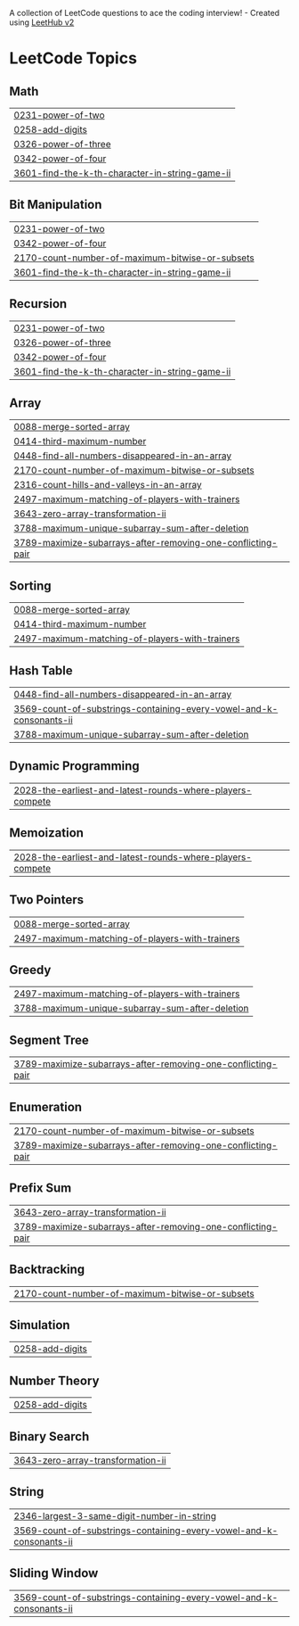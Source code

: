 A collection of LeetCode questions to ace the coding interview! - Created using [LeetHub v2](https://github.com/arunbhardwaj/LeetHub-2.0)
<!---LeetCode Topics Start-->
# LeetCode Topics
## Math
|  |
| ------- |
| [0231-power-of-two](https://github.com/muralidharmaddali/LeetCode/tree/master/0231-power-of-two) |
| [0258-add-digits](https://github.com/muralidharmaddali/LeetCode/tree/master/0258-add-digits) |
| [0326-power-of-three](https://github.com/muralidharmaddali/LeetCode/tree/master/0326-power-of-three) |
| [0342-power-of-four](https://github.com/muralidharmaddali/LeetCode/tree/master/0342-power-of-four) |
| [3601-find-the-k-th-character-in-string-game-ii](https://github.com/muralidharmaddali/LeetCode/tree/master/3601-find-the-k-th-character-in-string-game-ii) |
## Bit Manipulation
|  |
| ------- |
| [0231-power-of-two](https://github.com/muralidharmaddali/LeetCode/tree/master/0231-power-of-two) |
| [0342-power-of-four](https://github.com/muralidharmaddali/LeetCode/tree/master/0342-power-of-four) |
| [2170-count-number-of-maximum-bitwise-or-subsets](https://github.com/muralidharmaddali/LeetCode/tree/master/2170-count-number-of-maximum-bitwise-or-subsets) |
| [3601-find-the-k-th-character-in-string-game-ii](https://github.com/muralidharmaddali/LeetCode/tree/master/3601-find-the-k-th-character-in-string-game-ii) |
## Recursion
|  |
| ------- |
| [0231-power-of-two](https://github.com/muralidharmaddali/LeetCode/tree/master/0231-power-of-two) |
| [0326-power-of-three](https://github.com/muralidharmaddali/LeetCode/tree/master/0326-power-of-three) |
| [0342-power-of-four](https://github.com/muralidharmaddali/LeetCode/tree/master/0342-power-of-four) |
| [3601-find-the-k-th-character-in-string-game-ii](https://github.com/muralidharmaddali/LeetCode/tree/master/3601-find-the-k-th-character-in-string-game-ii) |
## Array
|  |
| ------- |
| [0088-merge-sorted-array](https://github.com/muralidharmaddali/LeetCode/tree/master/0088-merge-sorted-array) |
| [0414-third-maximum-number](https://github.com/muralidharmaddali/LeetCode/tree/master/0414-third-maximum-number) |
| [0448-find-all-numbers-disappeared-in-an-array](https://github.com/muralidharmaddali/LeetCode/tree/master/0448-find-all-numbers-disappeared-in-an-array) |
| [2170-count-number-of-maximum-bitwise-or-subsets](https://github.com/muralidharmaddali/LeetCode/tree/master/2170-count-number-of-maximum-bitwise-or-subsets) |
| [2316-count-hills-and-valleys-in-an-array](https://github.com/muralidharmaddali/LeetCode/tree/master/2316-count-hills-and-valleys-in-an-array) |
| [2497-maximum-matching-of-players-with-trainers](https://github.com/muralidharmaddali/LeetCode/tree/master/2497-maximum-matching-of-players-with-trainers) |
| [3643-zero-array-transformation-ii](https://github.com/muralidharmaddali/LeetCode/tree/master/3643-zero-array-transformation-ii) |
| [3788-maximum-unique-subarray-sum-after-deletion](https://github.com/muralidharmaddali/LeetCode/tree/master/3788-maximum-unique-subarray-sum-after-deletion) |
| [3789-maximize-subarrays-after-removing-one-conflicting-pair](https://github.com/muralidharmaddali/LeetCode/tree/master/3789-maximize-subarrays-after-removing-one-conflicting-pair) |
## Sorting
|  |
| ------- |
| [0088-merge-sorted-array](https://github.com/muralidharmaddali/LeetCode/tree/master/0088-merge-sorted-array) |
| [0414-third-maximum-number](https://github.com/muralidharmaddali/LeetCode/tree/master/0414-third-maximum-number) |
| [2497-maximum-matching-of-players-with-trainers](https://github.com/muralidharmaddali/LeetCode/tree/master/2497-maximum-matching-of-players-with-trainers) |
## Hash Table
|  |
| ------- |
| [0448-find-all-numbers-disappeared-in-an-array](https://github.com/muralidharmaddali/LeetCode/tree/master/0448-find-all-numbers-disappeared-in-an-array) |
| [3569-count-of-substrings-containing-every-vowel-and-k-consonants-ii](https://github.com/muralidharmaddali/LeetCode/tree/master/3569-count-of-substrings-containing-every-vowel-and-k-consonants-ii) |
| [3788-maximum-unique-subarray-sum-after-deletion](https://github.com/muralidharmaddali/LeetCode/tree/master/3788-maximum-unique-subarray-sum-after-deletion) |
## Dynamic Programming
|  |
| ------- |
| [2028-the-earliest-and-latest-rounds-where-players-compete](https://github.com/muralidharmaddali/LeetCode/tree/master/2028-the-earliest-and-latest-rounds-where-players-compete) |
## Memoization
|  |
| ------- |
| [2028-the-earliest-and-latest-rounds-where-players-compete](https://github.com/muralidharmaddali/LeetCode/tree/master/2028-the-earliest-and-latest-rounds-where-players-compete) |
## Two Pointers
|  |
| ------- |
| [0088-merge-sorted-array](https://github.com/muralidharmaddali/LeetCode/tree/master/0088-merge-sorted-array) |
| [2497-maximum-matching-of-players-with-trainers](https://github.com/muralidharmaddali/LeetCode/tree/master/2497-maximum-matching-of-players-with-trainers) |
## Greedy
|  |
| ------- |
| [2497-maximum-matching-of-players-with-trainers](https://github.com/muralidharmaddali/LeetCode/tree/master/2497-maximum-matching-of-players-with-trainers) |
| [3788-maximum-unique-subarray-sum-after-deletion](https://github.com/muralidharmaddali/LeetCode/tree/master/3788-maximum-unique-subarray-sum-after-deletion) |
## Segment Tree
|  |
| ------- |
| [3789-maximize-subarrays-after-removing-one-conflicting-pair](https://github.com/muralidharmaddali/LeetCode/tree/master/3789-maximize-subarrays-after-removing-one-conflicting-pair) |
## Enumeration
|  |
| ------- |
| [2170-count-number-of-maximum-bitwise-or-subsets](https://github.com/muralidharmaddali/LeetCode/tree/master/2170-count-number-of-maximum-bitwise-or-subsets) |
| [3789-maximize-subarrays-after-removing-one-conflicting-pair](https://github.com/muralidharmaddali/LeetCode/tree/master/3789-maximize-subarrays-after-removing-one-conflicting-pair) |
## Prefix Sum
|  |
| ------- |
| [3643-zero-array-transformation-ii](https://github.com/muralidharmaddali/LeetCode/tree/master/3643-zero-array-transformation-ii) |
| [3789-maximize-subarrays-after-removing-one-conflicting-pair](https://github.com/muralidharmaddali/LeetCode/tree/master/3789-maximize-subarrays-after-removing-one-conflicting-pair) |
## Backtracking
|  |
| ------- |
| [2170-count-number-of-maximum-bitwise-or-subsets](https://github.com/muralidharmaddali/LeetCode/tree/master/2170-count-number-of-maximum-bitwise-or-subsets) |
## Simulation
|  |
| ------- |
| [0258-add-digits](https://github.com/muralidharmaddali/LeetCode/tree/master/0258-add-digits) |
## Number Theory
|  |
| ------- |
| [0258-add-digits](https://github.com/muralidharmaddali/LeetCode/tree/master/0258-add-digits) |
## Binary Search
|  |
| ------- |
| [3643-zero-array-transformation-ii](https://github.com/muralidharmaddali/LeetCode/tree/master/3643-zero-array-transformation-ii) |
## String
|  |
| ------- |
| [2346-largest-3-same-digit-number-in-string](https://github.com/muralidharmaddali/LeetCode/tree/master/2346-largest-3-same-digit-number-in-string) |
| [3569-count-of-substrings-containing-every-vowel-and-k-consonants-ii](https://github.com/muralidharmaddali/LeetCode/tree/master/3569-count-of-substrings-containing-every-vowel-and-k-consonants-ii) |
## Sliding Window
|  |
| ------- |
| [3569-count-of-substrings-containing-every-vowel-and-k-consonants-ii](https://github.com/muralidharmaddali/LeetCode/tree/master/3569-count-of-substrings-containing-every-vowel-and-k-consonants-ii) |
<!---LeetCode Topics End-->